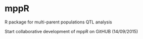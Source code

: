 # mppR
R package for multi-parent populations QTL analysis

Start collaborative development of mppR on GitHUB (14/09/2015)
